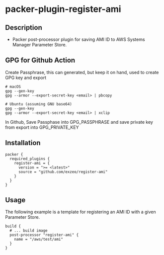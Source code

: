 # packer-plugin-register-ami

## Description

* Packer post-processor plugin for saving AMI ID to AWS Systems Manager Parameter Store.


## GPG for Github Action

Create Passphrase, this can generated, but keep it on hand, used to create GPG key and export

```
# macOS
gpg --gen-key
gpg --armor --export-secret-key <email> | pbcopy

# Ubuntu (assuming GNU base64)
gpg --gen-key
gpg --armor --export-secret-key <email> | xclip

```

In Github, Save Passphase into GPG_PASSPHRASE and save private key from export into GPG_PRIVATE_KEY


## Installation

```
packer {
  required_plugins {
    register-ami = {
      version = ">= <latest>"
      source = "github.com/exzeo/register-ami"
    }
  }
}
```

## Usage

The following example is a template for registering an AMI ID with a given Parameter Store.

```hcl
build {
  # ... build image
  post-processor "register-ami" {
    name = "/aws/test/ami"
  }
}
```
